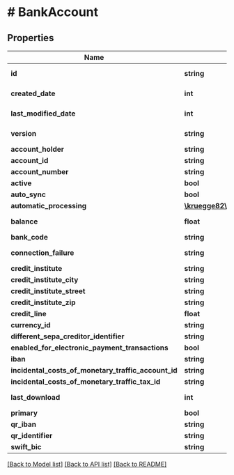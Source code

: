 # # BankAccount

## Properties

Name | Type | Description | Notes
------------ | ------------- | ------------- | -------------
**id** | **string** |  | [optional] [readonly]
**created_date** | **int** |  | [optional] [readonly]
**last_modified_date** | **int** |  | [optional] [readonly]
**version** | **string** |  | [optional] [readonly]
**account_holder** | **string** |  | [optional]
**account_id** | **string** |  | [optional]
**account_number** | **string** |  | [optional]
**active** | **bool** |  | [optional]
**auto_sync** | **bool** |  | [optional]
**automatic_processing** | [**\kruegge82\weclapp\Model\MoneyTransactionProcessingStrategy**](MoneyTransactionProcessingStrategy.md) |  | [optional]
**balance** | **float** |  | [optional] [readonly]
**bank_code** | **string** |  | [optional]
**connection_failure** | **string** |  | [optional] [readonly]
**credit_institute** | **string** |  | [optional]
**credit_institute_city** | **string** |  | [optional]
**credit_institute_street** | **string** |  | [optional]
**credit_institute_zip** | **string** |  | [optional]
**credit_line** | **float** |  | [optional]
**currency_id** | **string** |  | [optional]
**different_sepa_creditor_identifier** | **string** |  | [optional]
**enabled_for_electronic_payment_transactions** | **bool** |  | [optional]
**iban** | **string** |  | [optional]
**incidental_costs_of_monetary_traffic_account_id** | **string** |  | [optional]
**incidental_costs_of_monetary_traffic_tax_id** | **string** |  | [optional]
**last_download** | **int** |  | [optional] [readonly]
**primary** | **bool** |  | [optional]
**qr_iban** | **string** |  | [optional]
**qr_identifier** | **string** |  | [optional]
**swift_bic** | **string** |  | [optional]

[[Back to Model list]](../../README.md#models) [[Back to API list]](../../README.md#endpoints) [[Back to README]](../../README.md)
